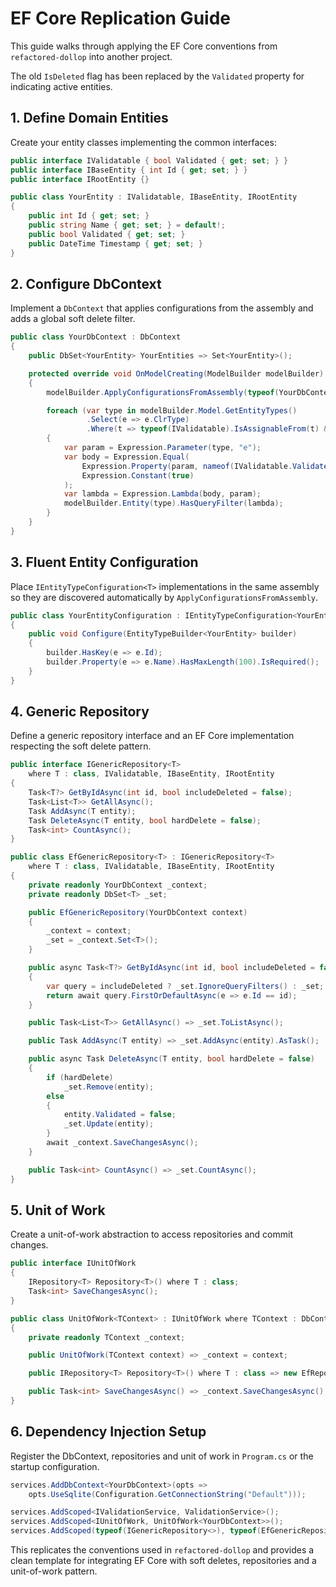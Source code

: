 # EF Core Replication Guide

This guide walks through applying the EF Core conventions from `refactored-dollop` into another project.

The old `IsDeleted` flag has been replaced by the `Validated` property for indicating active entities.

## 1. Define Domain Entities

Create your entity classes implementing the common interfaces:

```csharp
public interface IValidatable { bool Validated { get; set; } }
public interface IBaseEntity { int Id { get; set; } }
public interface IRootEntity {}
```

```csharp
public class YourEntity : IValidatable, IBaseEntity, IRootEntity
{
    public int Id { get; set; }
    public string Name { get; set; } = default!;
    public bool Validated { get; set; }
    public DateTime Timestamp { get; set; }
}
```

## 2. Configure DbContext

Implement a `DbContext` that applies configurations from the assembly and adds a global soft delete filter.

```csharp
public class YourDbContext : DbContext
{
    public DbSet<YourEntity> YourEntities => Set<YourEntity>();

    protected override void OnModelCreating(ModelBuilder modelBuilder)
    {
        modelBuilder.ApplyConfigurationsFromAssembly(typeof(YourDbContext).Assembly);

        foreach (var type in modelBuilder.Model.GetEntityTypes()
                 .Select(e => e.ClrType)
                 .Where(t => typeof(IValidatable).IsAssignableFrom(t) && !t.IsAbstract))
        {
            var param = Expression.Parameter(type, "e");
            var body = Expression.Equal(
                Expression.Property(param, nameof(IValidatable.Validated)),
                Expression.Constant(true)
            );
            var lambda = Expression.Lambda(body, param);
            modelBuilder.Entity(type).HasQueryFilter(lambda);
        }
    }
}
```

## 3. Fluent Entity Configuration

Place `IEntityTypeConfiguration<T>` implementations in the same assembly so they are discovered automatically by `ApplyConfigurationsFromAssembly`.

```csharp
public class YourEntityConfiguration : IEntityTypeConfiguration<YourEntity>
{
    public void Configure(EntityTypeBuilder<YourEntity> builder)
    {
        builder.HasKey(e => e.Id);
        builder.Property(e => e.Name).HasMaxLength(100).IsRequired();
    }
}
```

## 4. Generic Repository

Define a generic repository interface and an EF Core implementation respecting the soft delete pattern.

```csharp
public interface IGenericRepository<T>
    where T : class, IValidatable, IBaseEntity, IRootEntity
{
    Task<T?> GetByIdAsync(int id, bool includeDeleted = false);
    Task<List<T>> GetAllAsync();
    Task AddAsync(T entity);
    Task DeleteAsync(T entity, bool hardDelete = false);
    Task<int> CountAsync();
}
```

```csharp
public class EfGenericRepository<T> : IGenericRepository<T>
    where T : class, IValidatable, IBaseEntity, IRootEntity
{
    private readonly YourDbContext _context;
    private readonly DbSet<T> _set;

    public EfGenericRepository(YourDbContext context)
    {
        _context = context;
        _set = _context.Set<T>();
    }

    public async Task<T?> GetByIdAsync(int id, bool includeDeleted = false)
    {
        var query = includeDeleted ? _set.IgnoreQueryFilters() : _set;
        return await query.FirstOrDefaultAsync(e => e.Id == id);
    }

    public Task<List<T>> GetAllAsync() => _set.ToListAsync();

    public Task AddAsync(T entity) => _set.AddAsync(entity).AsTask();

    public async Task DeleteAsync(T entity, bool hardDelete = false)
    {
        if (hardDelete)
            _set.Remove(entity);
        else
        {
            entity.Validated = false;
            _set.Update(entity);
        }
        await _context.SaveChangesAsync();
    }

    public Task<int> CountAsync() => _set.CountAsync();
}
```

## 5. Unit of Work

Create a unit-of-work abstraction to access repositories and commit changes.

```csharp
public interface IUnitOfWork
{
    IRepository<T> Repository<T>() where T : class;
    Task<int> SaveChangesAsync();
}
```

```csharp
public class UnitOfWork<TContext> : IUnitOfWork where TContext : DbContext
{
    private readonly TContext _context;

    public UnitOfWork(TContext context) => _context = context;

    public IRepository<T> Repository<T>() where T : class => new EfRepository<T>(_context);

    public Task<int> SaveChangesAsync() => _context.SaveChangesAsync();
}
```

## 6. Dependency Injection Setup

Register the DbContext, repositories and unit of work in `Program.cs` or the startup configuration.

```csharp
services.AddDbContext<YourDbContext>(opts =>
    opts.UseSqlite(Configuration.GetConnectionString("Default")));

services.AddScoped<IValidationService, ValidationService>();
services.AddScoped<IUnitOfWork, UnitOfWork<YourDbContext>>();
services.AddScoped(typeof(IGenericRepository<>), typeof(EfGenericRepository<>));
```

This replicates the conventions used in `refactored-dollop` and provides a clean template for integrating EF Core with soft deletes, repositories and a unit-of-work pattern.
